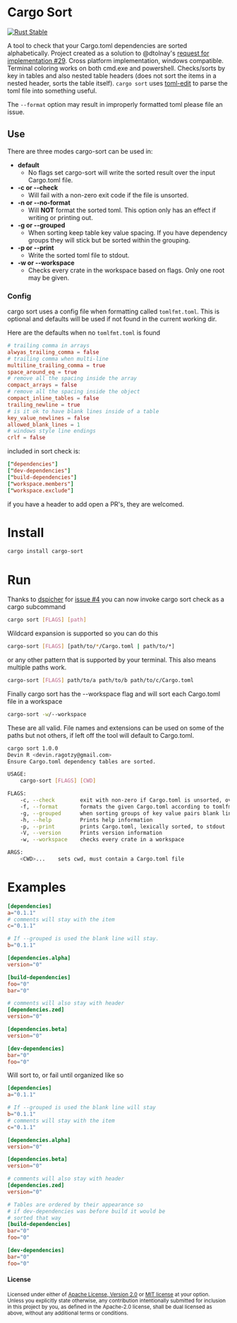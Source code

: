 # Cargo Sort

[![Rust Stable](https://github.com/DevinR528/cargo-sort-ck/actions/workflows/stable.yml/badge.svg)](https://github.com/DevinR528/cargo-sort-ck/actions/workflows/stable.yml)

A tool to check that your Cargo.toml dependencies are sorted alphabetically. Project created as a solution to @dtolnay's [request for implementation #29](https://github.com/dtolnay/request-for-implementation/issues/29).  Cross platform implementation, windows compatible.  Terminal coloring works on both cmd.exe and powershell.  Checks/sorts by key in tables and also nested table headers (does not sort the items in a nested header, sorts the table itself). `cargo sort` uses [toml-edit](https://github.com/ordian/toml_edit) to parse the toml file into something useful.

The `--format` option may result in improperly formatted toml please file an issue.

## Use

There are three modes cargo-sort can be used in:
 * **default**
    - No flags set cargo-sort will write the sorted result over the input Cargo.toml file.
 * **-c or --check**
    - Will fail with a non-zero exit code if the file is unsorted.
 * **-n or --no-format**
    - Will **NOT** format the sorted toml. This option only has an effect if writing or printing out.
 * **-g or --grouped**
    - When sorting keep table key value spacing. If you have dependency groups they will stick but be sorted within the grouping.
* **-p or --print**
    - Write the sorted toml file to stdout.
* **-w or --workspace**
    - Checks every crate in the workspace based on flags. Only one root may be given.

### Config

cargo sort uses a config file when formatting called `tomlfmt.toml`. This is optional and defaults will
be used if not found in the current working dir.

Here are the defaults when no `tomlfmt.toml` is found
```toml
# trailing comma in arrays
alwyas_trailing_comma = false
# trailing comma when multi-line
multiline_trailing_comma = true
space_around_eq = true
# remove all the spacing inside the array
compact_arrays = false
# remove all the spacing inside the object
compact_inline_tables = false
trailing_newline = true
# is it ok to have blank lines inside of a table
key_value_newlines = false
allowed_blank_lines = 1
# windows style line endings
crlf = false
```

included in sort check is:
```toml
["dependencies"]
["dev-dependencies"]
["build-dependencies"]
["workspace.members"]
["workspace.exclude"]
```

if you have a header to add open a PR's, they are welcomed.


# Install
```bash
cargo install cargo-sort
```

# Run

Thanks to [dspicher](https://github.com/dspicher) for [issue #4](https://github.com/DevinR528/cargo-sort-ck/issues/4) you can now invoke cargo sort check as a cargo subcommand

```bash
cargo sort [FLAGS] [path]
```
Wildcard expansion is supported so you can do this
```bash
cargo-sort [FLAGS] [path/to/*/Cargo.toml | path/to/*]
```
or any other pattern that is supported by your terminal. This also means multiple
paths work.
```bash
cargo-sort [FLAGS] path/to/a path/to/b path/to/c/Cargo.toml
```
Finally cargo sort has the --workspace flag and will sort each Cargo.toml file in a workspace
```bash
cargo-sort -w/--workspace
```

These are all valid. File names and extensions can be used on some of the paths but not others, if
left off the tool will default to Cargo.toml.


```bash
cargo sort 1.0.0
Devin R <devin.ragotzy@gmail.com>
Ensure Cargo.toml dependency tables are sorted.

USAGE:
    cargo-sort [FLAGS] [CWD]

FLAGS:
    -c, --check        exit with non-zero if Cargo.toml is unsorted, overrides default behavior
    -f, --format       formats the given Cargo.toml according to tomlfmt.toml
    -g, --grouped      when sorting groups of key value pairs blank lines are kept
    -h, --help         Prints help information
    -p, --print        prints Cargo.toml, lexically sorted, to stdout
    -V, --version      Prints version information
    -w, --workspace    checks every crate in a workspace

ARGS:
    <CWD>...    sets cwd, must contain a Cargo.toml file
```

# Examples
```toml
[dependencies]
a="0.1.1"
# comments will stay with the item
c="0.1.1"

# If --grouped is used the blank line will stay.
b="0.1.1"

[dependencies.alpha]
version="0"

[build-dependencies]
foo="0"
bar="0"

# comments will also stay with header
[dependencies.zed]
version="0"

[dependencies.beta]
version="0"

[dev-dependencies]
bar="0"
foo="0"

```
Will sort to, or fail until organized like so
```toml
[dependencies]
a="0.1.1"

# If --grouped is used the blank line will stay
b="0.1.1"
# comments will stay with the item
c="0.1.1"

[dependencies.alpha]
version="0"

[dependencies.beta]
version="0"

# comments will also stay with header
[dependencies.zed]
version="0"

# Tables are ordered by their appearance so
# if dev-dependencies was before build it would be
# sorted that way
[build-dependencies]
bar="0"
foo="0"

[dev-dependencies]
bar="0"
foo="0"

```

#### License

<sup>
Licensed under either of <a href="LICENSE-APACHE">Apache License, Version
2.0</a> or <a href="LICENSE-MIT">MIT license</a> at your option.
</sup>

<br>

<sub>
Unless you explicitly state otherwise, any contribution intentionally submitted
for inclusion in this project by you, as defined in the Apache-2.0 license,
shall be dual licensed as above, without any additional terms or conditions.
</sub>
